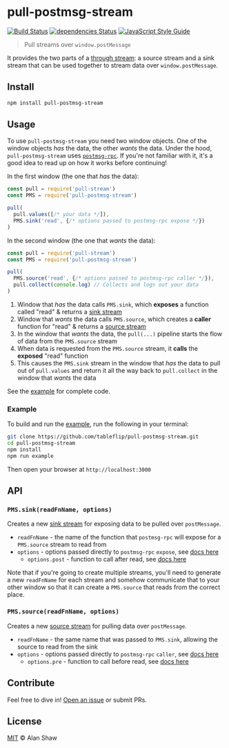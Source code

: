 # pull-postmsg-stream

[![Build Status](https://travis-ci.org/tableflip/pull-postmsg-stream.svg?branch=master)](https://travis-ci.org/tableflip/pull-postmsg-stream)
[![dependencies Status](https://david-dm.org/tableflip/pull-postmsg-stream/status.svg)](https://david-dm.org/tableflip/pull-postmsg-stream)
[![JavaScript Style Guide](https://img.shields.io/badge/code_style-standard-brightgreen.svg)](https://standardjs.com)

> Pull streams over `window.postMessage`

It provides the two parts of a [through stream](https://github.com/pull-stream/pull-stream/blob/master/docs/spec.md#through-streams): a source stream and a sink stream that can be used together to stream data over `window.postMessage`.

## Install

```sh
npm install pull-postmsg-stream
```

## Usage

To use `pull-postmsg-stream` you need two window objects. One of the window objects _has_ the data, the other _wants_ the data. Under the hood, `pull-postmsg-stream` uses [`postmsg-rpc`](https://github.com/tableflip/postmsg-rpc). If you're not familiar with it, it's a good idea to read up on how it works before continuing!

In the first window (the one that _has_ the data):

```js
const pull = require('pull-stream')
const PMS = require('pull-postmsg-stream')

pull(
  pull.values([/* your data */]),
  PMS.sink('read', {/* options passed to postmsg-rpc expose */})
)
```

In the second window (the one that _wants_ the data):

```js
const pull = require('pull-stream')
const PMS = require('pull-postmsg-stream')

pull(
  PMS.source('read', {/* options passed to postmsg-rpc caller */}),
  pull.collect(console.log) // Collects and logs out your data
)
```

1. Window that _has_ the data calls `PMS.sink`, which **exposes** a function called "read" & returns a [sink stream](https://github.com/pull-stream/pull-stream/blob/master/docs/spec.md#sink-streams)
2. Window that _wants_ the data calls `PMS.source`, which creates a **caller** function for "read" & returns a [source stream](https://github.com/pull-stream/pull-stream/blob/master/docs/spec.md#source-streams)
3. In the window that _wants_ the data, the `pull(...)` pipeline starts the flow of data from the `PMS.source` stream
4. When data is requested from the `PMS.source` stream, it **calls** the **exposed** "read" function
5. This causes the `PMS.sink` stream in the window that _has_ the data to pull out of `pull.values` and return it all the way back to `pull.collect` in the window that _wants_ the data

See the [example](example) for complete code.

### Example

To build and run the [example](example), run the following in your terminal:

```sh
git clone https://github.com/tableflip/pull-postmsg-stream.git
cd pull-postmsg-stream
npm install
npm run example
```

Then open your browser at `http://localhost:3000`

## API

### `PMS.sink(readFnName, options)`

Creates a new [sink stream](https://github.com/pull-stream/pull-stream/blob/master/docs/spec.md#sink-streams) for exposing data to be pulled over `postMessage`.

* `readFnName` - the name of the function that `postmsg-rpc` will expose for a `PMS.source` stream to read from
* `options` - options passed directly to `postmsg-rpc` `expose`, see [docs here](https://github.com/tableflip/postmsg-rpc#exposefuncname-func-options)
    * `options.post` - function to call after read, see [docs here](https://github.com/tableflip/prepost#postfunc-postfunc--postfunc1-postfunc2-)

Note that if you're going to create multiple streams, you'll need to generate a new `readFnName` for each stream and somehow communicate that to your other window so that it can create a `PMS.source` that reads from the correct place.

### `PMS.source(readFnName, options)`

Creates a new [source stream](https://github.com/pull-stream/pull-stream/blob/master/docs/spec.md#source-streams) for pulling data over `postMessage`.

* `readFnName` - the same name that was passed to `PMS.sink`, allowing the source to read from the sink
* `options` - options passed directly to `postmsg-rpc` `caller`, see [docs here](https://github.com/tableflip/postmsg-rpc#callerfuncname-options)
    * `options.pre` - function to call before read, see [docs here](https://github.com/tableflip/prepost#preprefunc-prefunc1-prefunc2--func)

## Contribute

Feel free to dive in! [Open an issue](https://github.com/tableflip/pull-postmsg-stream/issues/new) or submit PRs.

## License

[MIT](LICENSE) © Alan Shaw
